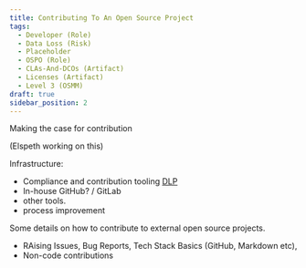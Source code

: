 ```yaml
---
title: Contributing To An Open Source Project
tags: 
  - Developer (Role)
  - Data Loss (Risk)
  - Placeholder
  - OSPO (Role)
  - CLAs-And-DCOs (Artifact)
  - Licenses (Artifact)
  - Level 3 (OSMM)
draft: true
sidebar_position: 2
---
```


Making the case for contribution

(Elspeth working on this)


Infrastructure:


 - Compliance and contribution tooling [DLP](DLP)
 - In-house GitHub?  / GitLab  
 - other tools.
 - process improvement

Some details on how to contribute to external open source projects.

- RAising Issues, Bug Reports, Tech Stack Basics (GitHub, Markdown etc), 
- Non-code contributions
